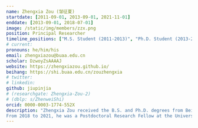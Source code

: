 ```yaml
---
name: Zhengxia Zou (邹征夏)
startdate: [2011-09-01, 2013-09-01, 2021-11-01]
enddate: [2013-09-01, 2018-07-01]
image: /static/img/members/zzx.png
position: Principal Researcher
timeline_positions: ["M.S. Student (2011-2013)", "Ph.D. Student (2013-2018)", "Principal Researcher (2021-)"]
# current:
pronouns: he/him/his
email: zhengxiazou@buaa.edu.cn
scholar: DzwoyZsAAAAJ
website: https://zhengxiazou.github.io/
beihang: https://shi.buaa.edu.cn/zouzhengxia
# twitter: 
# linkedin: 
github: jiupinjia
# (researchgate: Zhengxia-Zou-2)
# (dblp: s/ZhenweiShi)
orcid: 0000-0003-1774-552X
description: "Zhengxia Zou received the B.S. and Ph.D. degrees from Beihang University, Beijing, China, in 2013 and 2018, respectively. He is currently a Professor with the School of Astronautics, Beihang University. 
From 2018 to 2021, he was a Postdoctoral Research Fellow at the University of Michigan, Ann Arbor, MI, USA. His research interests include remote sensing image processing and computer vision. He has published more than 60 peer-reviewed papers in top-tier journals and conferences, including Nature Communications, Proceedings of the IEEE, IEEE Transactions on Image Processing, IEEE Transactions on Geoscience and Remote Sensing, and IEEE/CVF Computer Vision and Pattern Recognition. Dr. Zou serves as an Associate Editor for IEEE Transactions on Image Processing (TIP)."
---
```

